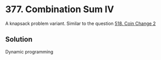 # 377. Combination Sum IV

A knapsack problem variant. Similar to the question [518. Coin Change 2](https://github.com/BASARANOMO/leetcode-cpp/tree/main/solutions/Medium/518.%20Coin%20Change%202)

## Solution

Dynamic programming
